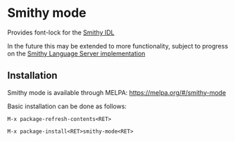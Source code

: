# Smithy mode

Provides font-lock for the [Smithy IDL](https://awslabs.github.io/smithy/)

In the future this may be extended to more functionality, subject to progress on the [Smithy Language Server implementation](https://github.com/awslabs/smithy-language-server)

## Installation
Smithy mode is available through MELPA: https://melpa.org/#/smithy-mode

Basic installation can be done as follows:

```
M-x package-refresh-contents<RET>

M-x package-install<RET>smithy-mode<RET>
```
